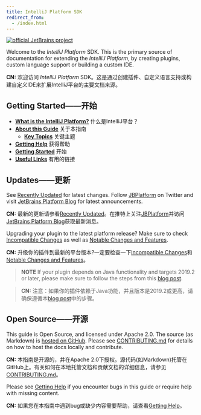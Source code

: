 ```yaml
---
title: IntelliJ Platform SDK
redirect_from:
  - /index.html
---
```


[![official JetBrains project](https://jb.gg/badges/official-flat-square.svg)](https://confluence.jetbrains.com/display/ALL/JetBrains+on+GitHub)

Welcome to the _IntelliJ Platform_ SDK. This is the primary source of documentation for extending the _IntelliJ Platform_, by creating plugins, custom language support or building a custom IDE.

**CN:**  欢迎访问 _IntelliJ Platform_ SDK。这是通过创建插件、自定义语言支持或构建自定义IDE来扩展IntelliJ平台的主要文档来源。

## Getting Started——开始

* [**What is the IntelliJ Platform?**](intro/intellij_platform.md) 什么是IntelliJ平台？
* [**About this Guide**](intro/about.md) 关于本指南
    * [**Key Topics**](intro/key_topics.md) 关键主题
* [**Getting Help**](intro/getting_help.md) 获得帮助
* [**Getting Started**](/basics/getting_started.md) 开始
* [**Useful Links**](/appendix/resources/useful_links.md) 有用的链接

## Updates——更新
See [Recently Updated](recently_updated.md) for latest changes. Follow [JBPlatform](https://twitter.com/JBPlatform/) on Twitter and visit [JetBrains Platform Blog](https://blog.jetbrains.com/platform/) for latest announcements.

**CN:**  最新的更新请参看[Recently Updated](recently_updated.md)。在推特上关注[JBPlatform](https://twitter.com/JBPlatform/)并访问[JetBrains Platform Blog](https://blog.jetbrains.com/platform/)获取最新消息。

Upgrading your plugin to the latest platform release? Make sure to check [Incompatible Changes](reference_guide/api_changes_list.md) as well as [Notable Changes and Features](reference_guide/api_notable/api_notable.md). 

**CN:**  升级你的插件到最新的平台版本?一定要检查一下[Incompatible Changes](reference_guide/api_changes_list.md)和[Notable Changes and Features](reference_guide/api_notable/api_notable.md)。

> **NOTE** If your plugin depends on Java functionality and targets 2019.2 or later, please make sure to follow the steps from this [blog post](https://blog.jetbrains.com/platform/2019/06/java-functionality-extracted-as-a-plugin/).

>**CN:**  注意：如果你的插件依赖于Java功能，并且版本是2019.2或更高，请确保遵循本[blog post](https://blog.jetbrains.com/platform/2019/06/java-functionality-extracted-as-a-plugin/)中的步骤。

## Open Source——开源
This guide is Open Source, and licensed under Apache 2.0. The source (as Markdown) is [hosted on GitHub](https://github.com/JetBrains/intellij-sdk-docs). 
Please see [CONTRIBUTING.md](CONTRIBUTING.md) for details on how to host the docs locally and contribute.

**CN:**  本指南是开源的，并在Apache 2.0下授权。源代码(如Markdown)托管在GitHub上。有关如何在本地托管文档和贡献文档的详细信息，请参见[CONTRIBUTING.md](CONTRIBUTING.md)。

Please see [Getting Help](/intro/getting_help.md) if you encounter bugs in this guide or require help with missing content. 

**CN:**  如果您在本指南中遇到bug或缺少内容需要帮助，请查看[Getting Help](/intro/getting_help.md)。